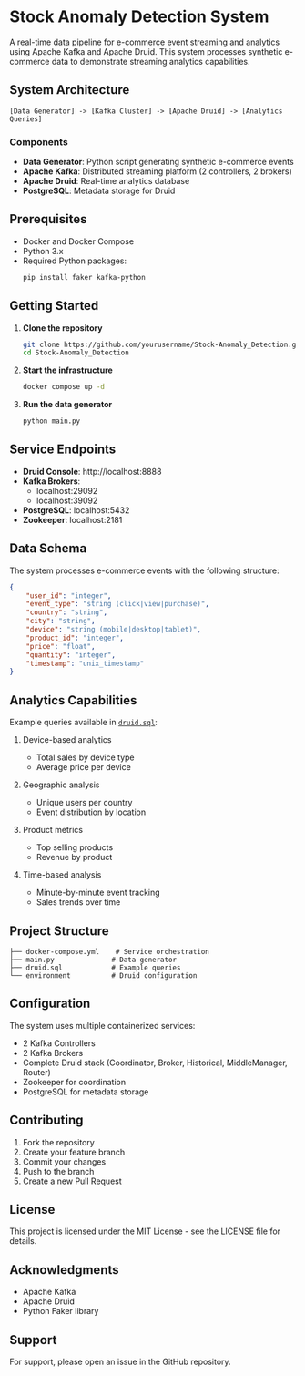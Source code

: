 # Stock Anomaly Detection System

A real-time data pipeline for e-commerce event streaming and analytics using Apache Kafka and Apache Druid. This system processes synthetic e-commerce data to demonstrate streaming analytics capabilities.

## System Architecture

```
[Data Generator] -> [Kafka Cluster] -> [Apache Druid] -> [Analytics Queries]
```

### Components
- **Data Generator**: Python script generating synthetic e-commerce events
- **Apache Kafka**: Distributed streaming platform (2 controllers, 2 brokers)
- **Apache Druid**: Real-time analytics database
- **PostgreSQL**: Metadata storage for Druid

## Prerequisites

- Docker and Docker Compose
- Python 3.x
- Required Python packages:
  ```bash
  pip install faker kafka-python
  ```

## Getting Started

1. **Clone the repository**
   ```bash
   git clone https://github.com/yourusername/Stock-Anomaly_Detection.git
   cd Stock-Anomaly_Detection
   ```

2. **Start the infrastructure**
   ```bash
   docker compose up -d
   ```

3. **Run the data generator**
   ```bash
   python main.py
   ```

## Service Endpoints

- **Druid Console**: http://localhost:8888
- **Kafka Brokers**: 
  - localhost:29092
  - localhost:39092
- **PostgreSQL**: localhost:5432
- **Zookeeper**: localhost:2181

## Data Schema

The system processes e-commerce events with the following structure:

```json
{
    "user_id": "integer",
    "event_type": "string (click|view|purchase)",
    "country": "string",
    "city": "string",
    "device": "string (mobile|desktop|tablet)",
    "product_id": "integer",
    "price": "float",
    "quantity": "integer",
    "timestamp": "unix_timestamp"
}
```

## Analytics Capabilities

Example queries available in [`druid.sql`](druid.sql):

1. Device-based analytics
   - Total sales by device type
   - Average price per device

2. Geographic analysis
   - Unique users per country
   - Event distribution by location

3. Product metrics
   - Top selling products
   - Revenue by product

4. Time-based analysis
   - Minute-by-minute event tracking
   - Sales trends over time

## Project Structure

```
├── docker-compose.yml    # Service orchestration
├── main.py              # Data generator
├── druid.sql            # Example queries
└── environment          # Druid configuration
```

## Configuration

The system uses multiple containerized services:
- 2 Kafka Controllers
- 2 Kafka Brokers
- Complete Druid stack (Coordinator, Broker, Historical, MiddleManager, Router)
- Zookeeper for coordination
- PostgreSQL for metadata storage

## Contributing

1. Fork the repository
2. Create your feature branch
3. Commit your changes
4. Push to the branch
5. Create a new Pull Request

## License

This project is licensed under the MIT License - see the LICENSE file for details.

## Acknowledgments

- Apache Kafka
- Apache Druid
- Python Faker library

## Support

For support, please open an issue in the GitHub repository.